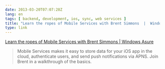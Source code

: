```yaml
---
date: 2013-03-20T07:07:28Z
lang: en
tags: [ backend, development, ios, sync, web services ]
title: "Learn the ropes of Mobile Services with Brent Simmons  |  Windows Asure"
type: link
---
```


[Learn the ropes of Mobile Services with Brent Simmons  |  Windows
Asure](http://www.windowsazure.com/en-us/develop/mobile/ios/)

> Mobile Services makes it easy to store data for your iOS app in the
> cloud, authenticate users, and send push notifications via APNS. Join
> Brent in a walkthrough of the basics.

